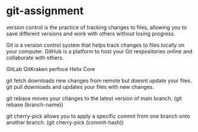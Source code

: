# git-assignment

<!-- what is version control -->
version control is the practice of tracking changes to files, allowing you to save different versions and work with others without losing progress.

<!-- differnce between git and github -->
Git is a version control system that helps track changes to files locally on your computer. 
GitHub is a platform to host your Git respositories online and collaborate with others.

<!-- three github alternatives -->
GitLab
GitKraken
perfoce Helix Core

<!-- difference between git fetch and git pull -->
git fetch downloads new changes from remote but doesnt update your files.
git pull downloads and updates your files with new changes.

<!-- git rebase and the command for it -->
git rebase moves your changes to the latest version of main branch.
(git rebase (branch-name))

<!-- git cherry-pick and the command for it -->
git cherry-pick allows you to apply a specific commit from one branch onto another branch.
(git cherry-pick (commit-hash))